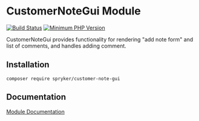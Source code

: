 # CustomerNoteGui Module
[![Build Status](https://travis-ci.org/spryker/customer-note-gui.svg)](https://travis-ci.org/spryker/customer-note-gui)
[![Minimum PHP Version](https://img.shields.io/badge/php-%3E%3D%207.3-8892BF.svg)](https://php.net/)

CustomerNoteGui provides functionality for rendering "add note form" and list of comments, and handles adding comment.

## Installation

```
composer require spryker/customer-note-gui
```

## Documentation

[Module Documentation](https://academy.spryker.com/developing_with_spryker/module_guide/modules.html)

